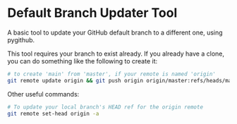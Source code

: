 # Default Branch Updater Tool

A basic tool to update your GitHub default branch to a different one, using
pygithub.

This tool requires your branch to exist already. If you already have a clone,
you can do something like the following to create it:

```bash
# to create 'main' from 'master', if your remote is named 'origin'
git remote update origin && git push origin origin/master:refs/heads/main
```

Other useful commands:
```bash
# To update your local branch's HEAD ref for the origin remote
git remote set-head origin -a
```

